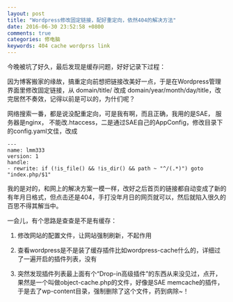 ```yaml
---
layout: post
title: "Wordpress修改固定链接，配好重定向，依然404的解决方法"
date: 2016-06-30 23:52:58 +0800
comments: true
categories: 修电脑
keywords: 404 cache wordprss link
---
```


今晚被坑了好久，最后发现是缓存问题，好好记录下过程：

因为博客搬家的缘故，搞重定向前想把链接改美好一点，于是在Wordpress管理界面里修改固定链接，从 domain/title/ 改成 domain/year/month/day/title，改完居然不奏效，记得以前是可以的，为什们呢？

网络搜索一番，都是说没配重定向，可是我有啊，而且正确，我用的是SAE， 服务器是nginx， 不能改.htaccess，二是通过SAE自己的AppConfig，修改目录下的config.yaml文佳，改成

``` plain
---
name: lmm333
version: 1
handle:
- rewrite: if (!is_file() && !is_dir() && path ~ "^/(.*)") goto "index.php/$1"
```

我的是对的，和网上的解决方案一模一样，改好之后首页的链接都自动变成了新的有年月日格式，但点击还是404，手打没年月日的网页就可以，然后就陷入很久的百思不得其解当中。

一会儿，有个思路是查查是不是有缓存：

1. 修改网站的配置文件，让网站强制刷新，不起作用

2. 查看wordpress是不是装了缓存插件比如wordpress-cache什么的，详细过了一遍开启的插件列表，没有

3. 突然发现插件列表最上面有个“Drop-in高级插件”的东西从来没见过，点开，果然是一个叫做object-cache.php的文件，好像是SAE memcache的插件，于是去了wp-content目录，强制删除了这个文件，药到病除~！